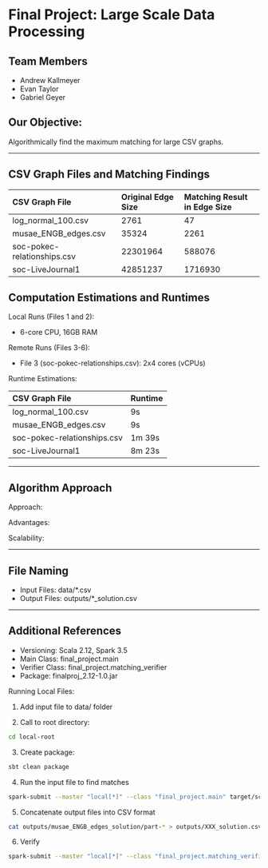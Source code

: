 # Final Project: Large Scale Data Processing

## Team Members 
- Andrew Kallmeyer
- Evan Taylor
- Gabriel Geyer 

## Our Objective: 
Algorithmically find the maximum matching for large CSV graphs. 

---

## CSV Graph Files and Matching Findings

| CSV Graph File | Original Edge Size | Matching Result in Edge Size |
|:---|:---|:---|
| log_normal_100.csv | 2761 | 47 |
| musae_ENGB_edges.csv | 35324 | 2261 |
| soc-pokec-relationships.csv | 22301964 | 588076 |
| soc-LiveJournal1 | 42851237 | 1716930 |

## Computation Estimations and Runtimes

Local Runs (Files 1 and 2):
- 6-core CPU, 16GB RAM

Remote Runs (Files 3-6):

- File 3 (soc-pokec-relationships.csv): 2x4 cores (vCPUs)

Runtime Estimations:

| CSV Graph File | Runtime | 
|:---|:---|
| log_normal_100.csv | 9s |
| musae_ENGB_edges.csv | 9s |
| soc-pokec-relationships.csv | 1m 39s |
| soc-LiveJournal1 | 8m 23s |



---

## Algorithm Approach

Approach: 

Advantages: 

Scalability: 

---

## File Naming

- Input Files: data/*.csv
- Output Files: outputs/*_solution.csv

---

## Additional References 

- Versioning: Scala 2.12, Spark 3.5
- Main Class: final_project.main
- Verifier Class: final_project.matching_verifier
- Package: finalproj_2.12-1.0.jar

Running Local Files: 

1. Add input file to data/ folder 

2. Call to root directory: 

```bash 
cd local-root
```

3. Create package: 

```bash
sbt clean package
```

4. Run the input file to find matches

```bash
spark-submit --master "local[*]" --class "final_project.main" target/scala-2.12/finalproj_2.12-1.0.jar data/XXX.csv outputs/XXX_solution_folder
```

5. Concatenate output files into CSV format

```bash
cat outputs/musae_ENGB_edges_solution/part-* > outputs/XXX_solution.csv
```

6. Verify

```bash
spark-submit --master "local[*]" --class "final_project.matching_verifier" target/scala-2.12/finalproj_2.12-1.0.jar data/XXX.csv outputs/XXX_solution.csv
```


